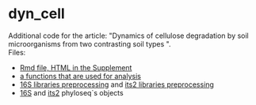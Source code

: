 # dyn_cell

Additional code for the article:  "Dynamics of cellulose degradation by soil microorganisms from two contrasting soil types ". \
Files:
- [Rmd file, HTML in the Supplement](dyn_cell.Rmd)
- [a functions that are used for analysis](functions.R)
- [16S libraries preprocessing](dada2_16S.R) and [its2 libraries preprocessing](dada2_its2.R)
-  [16S](ps.f)  and [its2](psits.f) phyloseq`s objects
